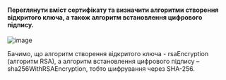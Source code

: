 #### Переглянути вміст сертифікату та визначити алгоритми створення відкритого ключа, а також алгоритм встановлення цифрового підпису.
![image](https://user-images.githubusercontent.com/79399103/208463859-a005168f-9756-446e-a11d-ee83f2f8b589.png)

Бачимо, що алгоритм створення відкритого ключа - rsaEncryption (алгоритм RSA), а алгоритм встановлення цифрового підпису – sha256WithRSAEncryption, тобто шифрування через SHA-256.
